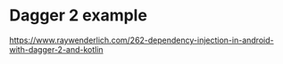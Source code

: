 # Dagger 2 example

https://www.raywenderlich.com/262-dependency-injection-in-android-with-dagger-2-and-kotlin
